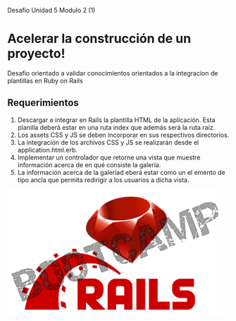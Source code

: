 Desafio Unidad 5 Modulo 2 (1)

# Acelerar la construcción de un proyecto!

Desafio orientado a validar conocimientos orientados a la integracion de plantillas en Ruby on Rails

## Requerimientos

1. Descargar e integrar en Rails la plantilla HTML de la aplicación. Esta planilla deberá estar en una ruta index que además será la ruta raíz.
2. Los assets CSS y JS se deben incorporar en sus respectivos directorios.
3. La integración de los archivos CSS y JS se realizarán desde el application.html.erb.
4. Implementar un controlador que retorne una vista que muestre información acerca de en qué consiste la galería.
5. La información acerca de la galeríad eberá estar como un el emento de tipo ancla que permita redirigir a los usuarios a dicha vista.



![Logo!](https://raw.githubusercontent.com/JuanGonzalezJara/Desafio_RoR_Unidad4_M3_3/main/assets/ROR_Logo.png)